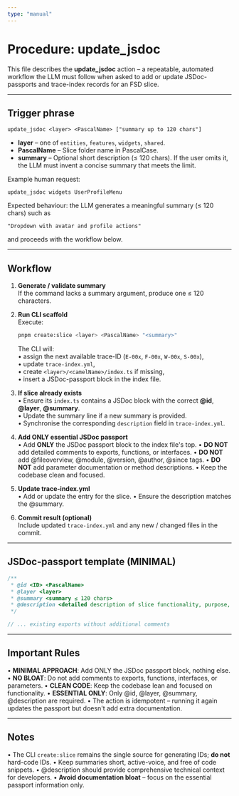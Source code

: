 ```yaml
---
type: "manual"
---
```


# Procedure: update_jsdoc

This file describes the **update_jsdoc** action – a repeatable, automated workflow the LLM must follow when asked to add or update JSDoc-passports and trace-index records for an FSD slice.

---

## Trigger phrase

```
update_jsdoc <layer> <PascalName> ["summary up to 120 chars"]
```

- **layer** – one of `entities`, `features`, `widgets`, `shared`.
- **PascalName** – Slice folder name in PascalCase.
- **summary** – Optional short description (≤ 120 chars). If the user omits it, the LLM must invent a concise summary that meets the limit.

Example human request:

```
update_jsdoc widgets UserProfileMenu
```

Expected behaviour: the LLM generates a meaningful summary (≤ 120 chars) such as

```
"Dropdown with avatar and profile actions"
```

and proceeds with the workflow below.

---

## Workflow

1. **Generate / validate summary**  
   If the command lacks a summary argument, produce one ≤ 120 characters.

2. **Run CLI scaffold**  
   Execute:

   ```bash
   pnpm create:slice <layer> <PascalName> "<summary>"
   ```

   The CLI will:  
   • assign the next available trace-ID (`E-00x`, `F-00x`, `W-00x`, `S-00x`),  
   • update `trace-index.yml`,  
   • create `<layer>/<camelName>/index.ts` if missing,  
   • insert a JSDoc-passport block in the index file.

3. **If slice already exists**  
   • Ensure its `index.ts` contains a JSDoc block with the correct **@id**, **@layer**, **@summary**.  
   • Update the summary line if a new summary is provided.  
   • Synchronise the corresponding `description` field in `trace-index.yml`.

4. **Add ONLY essential JSDoc passport**  
   • Add **ONLY** the JSDoc passport block to the index file's top.
   • **DO NOT** add detailed comments to exports, functions, or interfaces.
   • **DO NOT** add @fileoverview, @module, @version, @author, @since tags.
   • **DO NOT** add parameter documentation or method descriptions.
   • Keep the codebase clean and focused.

5. **Update trace-index.yml**  
   • Add or update the entry for the slice.
   • Ensure the description matches the @summary.

6. **Commit result (optional)**  
   Include updated `trace-index.yml` and any new / changed files in the commit.

---

## JSDoc-passport template (MINIMAL)

```ts
/**
 * @id <ID> <PascalName>
 * @layer <layer>
 * @summary <summary ≤ 120 chars>
 * @description <detailed description of slice functionality, purpose, and key features>
 */

// ... existing exports without additional comments
```

---

## Important Rules

• **MINIMAL APPROACH**: Add ONLY the JSDoc passport block, nothing else.
• **NO BLOAT**: Do not add comments to exports, functions, interfaces, or parameters.
• **CLEAN CODE**: Keep the codebase lean and focused on functionality.
• **ESSENTIAL ONLY**: Only @id, @layer, @summary, @description are required.
• The action is idempotent – running it again updates the passport but doesn't add extra documentation.

---

## Notes

• The CLI `create:slice` remains the single source for generating IDs; **do not** hard-code IDs.
• Keep summaries short, active-voice, and free of code snippets.
• @description should provide comprehensive technical context for developers.
• **Avoid documentation bloat** – focus on the essential passport information only.
